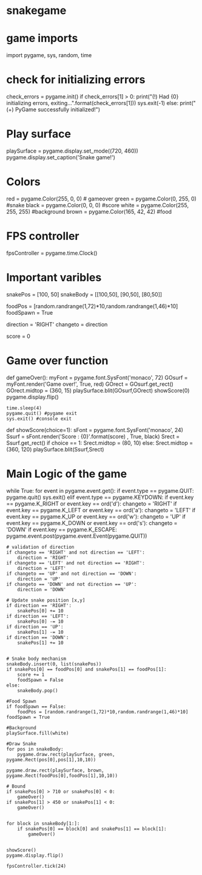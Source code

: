 # snakegame

# game imports
import pygame, sys, random, time
 
# check for initializing errors
check_errors = pygame.init()
if check_errors[1] > 0:
    print("(!) Had {0} initializing errors, exiting...".format(check_errors[1]))
    sys.exit(-1)
else:
    print("(+) PyGame successfully initialized!")
 
# Play surface
playSurface = pygame.display.set_mode((720, 460))
pygame.display.set_caption('Snake game!')
 
# Colors
red = pygame.Color(255, 0, 0) # gameover
green = pygame.Color(0, 255, 0) #snake
black = pygame.Color(0, 0, 0) #score
white = pygame.Color(255, 255, 255) #background
brown = pygame.Color(165, 42, 42) #food
 
# FPS controller
fpsController = pygame.time.Clock()
 
# Important varibles
snakePos = [100, 50]
snakeBody = [[100,50], [90,50], [80,50]]
 
foodPos = [random.randrange(1,72)*10,random.randrange(1,46)*10]
foodSpawn = True
 
direction = 'RIGHT'
changeto = direction
 
score = 0
 
# Game over function
def gameOver():
    myFont = pygame.font.SysFont('monaco', 72)
    GOsurf = myFont.render('Game over!', True, red)
    GOrect = GOsurf.get_rect()
    GOrect.midtop = (360, 15)
    playSurface.blit(GOsurf,GOrect)
    showScore(0)
    pygame.display.flip()
   
    time.sleep(4)
    pygame.quit() #pygame exit
    sys.exit() #console exit
   
def showScore(choice=1):
    sFont = pygame.font.SysFont('monaco', 24)
    Ssurf = sFont.render('Score : {0}'.format(score) , True, black)
    Srect = Ssurf.get_rect()
    if choice == 1:
        Srect.midtop = (80, 10)
    else:
        Srect.midtop = (360, 120)
    playSurface.blit(Ssurf,Srect)
   
   
# Main Logic of the game
while True:
    for event in pygame.event.get():
        if event.type == pygame.QUIT:
            pygame.quit()
            sys.exit()
        elif event.type == pygame.KEYDOWN:
            if event.key == pygame.K_RIGHT or event.key == ord('d'):
                changeto = 'RIGHT'
            if event.key == pygame.K_LEFT or event.key == ord('a'):
                changeto = 'LEFT'
            if event.key == pygame.K_UP or event.key == ord('w'):
                changeto = 'UP'
            if event.key == pygame.K_DOWN or event.key == ord('s'):
                changeto = 'DOWN'
            if event.key == pygame.K_ESCAPE:
                pygame.event.post(pygame.event.Event(pygame.QUIT))
 
    # validation of direction
    if changeto == 'RIGHT' and not direction == 'LEFT':
        direction = 'RIGHT'
    if changeto == 'LEFT' and not direction == 'RIGHT':
        direction = 'LEFT'
    if changeto == 'UP' and not direction == 'DOWN':
        direction = 'UP'
    if changeto == 'DOWN' and not direction == 'UP':
        direction = 'DOWN'
 
    # Update snake position [x,y]
    if direction == 'RIGHT':
        snakePos[0] += 10
    if direction == 'LEFT':
        snakePos[0] -= 10
    if direction == 'UP':
        snakePos[1] -= 10
    if direction == 'DOWN':
        snakePos[1] += 10
   
   
    # Snake body mechanism
    snakeBody.insert(0, list(snakePos))
    if snakePos[0] == foodPos[0] and snakePos[1] == foodPos[1]:
        score += 1
        foodSpawn = False
    else:
        snakeBody.pop()
       
    #Food Spawn
    if foodSpawn == False:
        foodPos = [random.randrange(1,72)*10,random.randrange(1,46)*10]
    foodSpawn = True
   
    #Background
    playSurface.fill(white)
   
    #Draw Snake
    for pos in snakeBody:
        pygame.draw.rect(playSurface, green, pygame.Rect(pos[0],pos[1],10,10))
   
    pygame.draw.rect(playSurface, brown, pygame.Rect(foodPos[0],foodPos[1],10,10))
   
    # Bound
    if snakePos[0] > 710 or snakePos[0] < 0:
        gameOver()
    if snakePos[1] > 450 or snakePos[1] < 0:
        gameOver()
       
    
    for block in snakeBody[1:]:
        if snakePos[0] == block[0] and snakePos[1] == block[1]:
            gameOver()
   
    
    showScore()
    pygame.display.flip()
   
    fpsController.tick(24)
